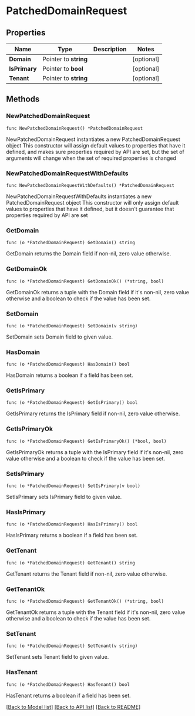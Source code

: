 # PatchedDomainRequest

## Properties

Name | Type | Description | Notes
------------ | ------------- | ------------- | -------------
**Domain** | Pointer to **string** |  | [optional] 
**IsPrimary** | Pointer to **bool** |  | [optional] 
**Tenant** | Pointer to **string** |  | [optional] 

## Methods

### NewPatchedDomainRequest

`func NewPatchedDomainRequest() *PatchedDomainRequest`

NewPatchedDomainRequest instantiates a new PatchedDomainRequest object
This constructor will assign default values to properties that have it defined,
and makes sure properties required by API are set, but the set of arguments
will change when the set of required properties is changed

### NewPatchedDomainRequestWithDefaults

`func NewPatchedDomainRequestWithDefaults() *PatchedDomainRequest`

NewPatchedDomainRequestWithDefaults instantiates a new PatchedDomainRequest object
This constructor will only assign default values to properties that have it defined,
but it doesn't guarantee that properties required by API are set

### GetDomain

`func (o *PatchedDomainRequest) GetDomain() string`

GetDomain returns the Domain field if non-nil, zero value otherwise.

### GetDomainOk

`func (o *PatchedDomainRequest) GetDomainOk() (*string, bool)`

GetDomainOk returns a tuple with the Domain field if it's non-nil, zero value otherwise
and a boolean to check if the value has been set.

### SetDomain

`func (o *PatchedDomainRequest) SetDomain(v string)`

SetDomain sets Domain field to given value.

### HasDomain

`func (o *PatchedDomainRequest) HasDomain() bool`

HasDomain returns a boolean if a field has been set.

### GetIsPrimary

`func (o *PatchedDomainRequest) GetIsPrimary() bool`

GetIsPrimary returns the IsPrimary field if non-nil, zero value otherwise.

### GetIsPrimaryOk

`func (o *PatchedDomainRequest) GetIsPrimaryOk() (*bool, bool)`

GetIsPrimaryOk returns a tuple with the IsPrimary field if it's non-nil, zero value otherwise
and a boolean to check if the value has been set.

### SetIsPrimary

`func (o *PatchedDomainRequest) SetIsPrimary(v bool)`

SetIsPrimary sets IsPrimary field to given value.

### HasIsPrimary

`func (o *PatchedDomainRequest) HasIsPrimary() bool`

HasIsPrimary returns a boolean if a field has been set.

### GetTenant

`func (o *PatchedDomainRequest) GetTenant() string`

GetTenant returns the Tenant field if non-nil, zero value otherwise.

### GetTenantOk

`func (o *PatchedDomainRequest) GetTenantOk() (*string, bool)`

GetTenantOk returns a tuple with the Tenant field if it's non-nil, zero value otherwise
and a boolean to check if the value has been set.

### SetTenant

`func (o *PatchedDomainRequest) SetTenant(v string)`

SetTenant sets Tenant field to given value.

### HasTenant

`func (o *PatchedDomainRequest) HasTenant() bool`

HasTenant returns a boolean if a field has been set.


[[Back to Model list]](../README.md#documentation-for-models) [[Back to API list]](../README.md#documentation-for-api-endpoints) [[Back to README]](../README.md)


